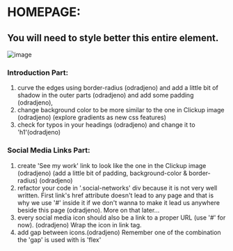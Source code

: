 # HOMEPAGE:
## You will need to style better this entire element. 
![image](https://github.com/BrankoNinic993/Portfolio/assets/95103431/ab64c8eb-70e2-495e-83c2-cf776689743b)
### Introduction Part:
1. curve the edges using border-radius (odradjeno) and add a little bit of shadow in the outer parts (odradjeno) and add some padding (odradjeno),
2. change background color to be more similar to the one in Clickup image (odradjeno) (explore gradients as new css features)
3. check for typos in your headings (odradjeno) and change it to 'h1'(odradjeno)

### Social Media Links Part:
1. create 'See my work' link to look like the one in the Clickup image (odradjeno) (add a little bit of padding, background-color & border-radius) (odradjeno)
2. refactor your code in '.social-networks' div because it is not very well written. First link's href attribute doesn't lead to any page and that is why we use '#' inside it if we don't wanna to make it lead us anywhere beside this page (odradjeno). More on that later...
3. every social media icon should also be a link to a proper URL (use '#' for now). (odradjeno) Wrap the icon in link tag.
4. add gap between icons.(odradjeno) Remember one of the combination the 'gap' is used with is 'flex'
